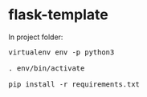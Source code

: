 # flask-template

<p>In project folder:</p>
<pre>virtualenv env -p python3<br />
. env/bin/activate<br />
pip install -r requirements.txt</pre>
